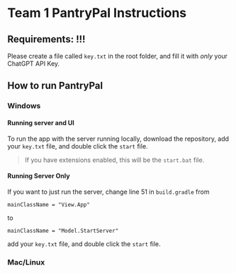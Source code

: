 # Team 1 PantryPal Instructions


## Requirements: !!!

 Please create a file called `key.txt` in the root folder, and fill it with *only* your ChatGPT API Key.

## How to run PantryPal
### Windows
#### Running server and UI
To run the app with the server running locally, download the repository, add your `key.txt` file, and double click the `start` file.
 > If you have extensions enabled, this will be the     `start.bat` file. 

#### Running Server Only
If you want to just run the server, change line 51 in `build.gradle` from 
``` 
mainClassName = "View.App"
```
to 
``` 
mainClassName = "Model.StartServer"
```
add your `key.txt` file, and double click the `start` file.
### Mac/Linux